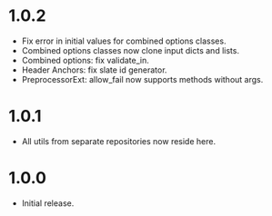 # 1.0.2

-    Fix error in initial values for combined options classes.
-    Combined options classes now clone input dicts and lists.
-    Combined options: fix validate_in.
-    Header Anchors: fix slate id generator.
-    PreprocessorExt: allow_fail now supports methods without args.

# 1.0.1

-    All utils from separate repositories now reside here.

# 1.0.0

-    Initial release.
